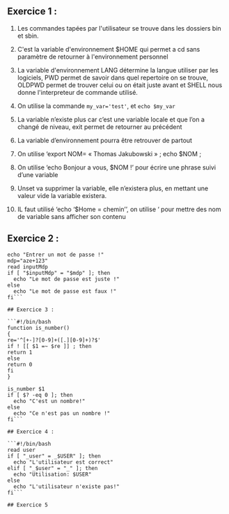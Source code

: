 ## Exercice 1 :

1.	Les commandes tapées par l'utilisateur se trouve dans les dossiers bin et sbin.

2.	C'est la variable d'environnement $HOME qui permet a cd sans paramètre de retourner à l'environnement personnel

3.	La variable d'environnement LANG détermine la langue utiliser par les logiciels, PWD permet de savoir dans quel repertoire on se trouve, OLDPWD permet de trouver celui ou on était juste avant et SHELL nous donne l'interpreteur de commande utilisé.

4. On utilise la commande ```my_var='test'```, et ```echo $my_var```

5.	La variable n’existe plus car c’est une variable locale et que l’on a changé de niveau, exit permet de retourner au précédent 

6.	 La variable d’environnement pourra être retrouver de partout

7.	On utilise ‘export NOM= « Thomas Jakubowski » ; echo $NOM ;
8.	On utilise ‘echo Bonjour a vous, $NOM !’ pour écrire une phrase suivi d’une variable
9.	Unset va supprimer la variable, elle n’existera plus, en mettant une valeur vide la variable existera.
10.	IL faut utilisé ‘echo ‘$Home = chemin’’, on utilise ‘ pour mettre des nom de variable sans afficher son contenu


## Exercice 2 :

```#!/bin/bash
echo "Entrer un mot de passe !"
mdp="aze+123"
read inputMdp
if [ "$inputMdp" = "$mdp" ]; then
  echo "Le mot de passe est juste !"
else
  echo "Le mot de passe est faux !"
fi```

## Exercice 3 :

```#!/bin/bash
function is_number()
{
re='^[+-]?[0-9]+([.][0-9]+)?$'
if ! [[ $1 =~ $re ]] ; then
return 1
else
return 0
fi
}

is_number $1
if [ $? -eq 0 ]; then
  echo "C'est un nombre!"
else 
  echo "Ce n'est pas un nombre !"
fi```

## Exercice 4 :

```#!/bin/bash
read user
if [ "_user" = _$USER" ]; then
  echo "L'utilisateur est correct"
elif [ "_$user" = "_" ]; then
  echo "Utilisation: $USER"
else
  echo "L'utilisateur n'existe pas!"
fi```

## Exercice 5
